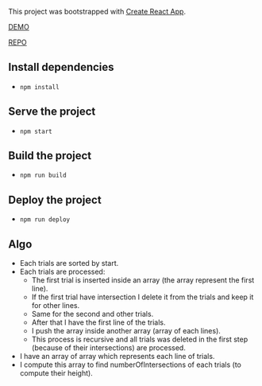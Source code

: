 This project was bootstrapped with [Create React App](https://github.com/facebook/create-react-app).

[DEMO](https://georgeouscode.github.io/fadio-it/)

[REPO](https://github.com/GeorgeousCode/fadio-it/)

## Install dependencies

- `npm install`

## Serve the project

- `npm start`

## Build the project

- `npm run build`

## Deploy the project

- `npm run deploy`

## Algo

- Each trials are sorted by start.
- Each trials are processed:
  - The first trial is inserted inside an array (the array represent the first line).
  - If the first trial have intersection I delete it from the trials and keep it for other lines.
  - Same for the second and other trials.
  - After that I have the first line of the trials.
  - I push the array inside another array (array of each lines).
  - This process is recursive and all trials was deleted in the first step (because of their intersections) are processed.
- I have an array of array which represents each line of trials.
- I compute this array to find numberOfIntersections of each trials (to compute their height).
